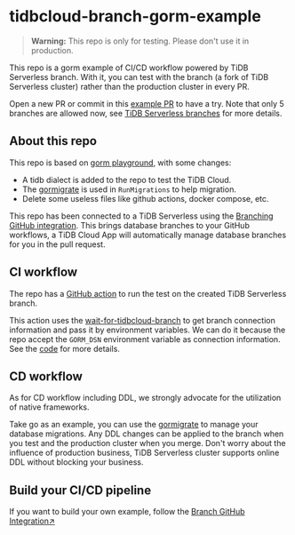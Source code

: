 # tidbcloud-branch-gorm-example

> **Warning:** This repo is only for testing. Please don't use it in production.

This repo is a gorm example of CI/CD workflow powered by TiDB Serverless branch. With it, you can test with the branch (a fork of TiDB Serverless cluster) rather than the production cluster in every PR.

Open a new PR or commit in this [example PR](https://github.com/shiyuhang0/tidbcloud-branch-gorm-example/pull/7) to have a try. Note that only 5 branches are allowed now, see [TiDB Serverless branches](https://docs.pingcap.com/tidbcloud/branch-overview) for more details.

## About this repo

This repo is based on [gorm playground](https://github.com/go-gorm/playground), with some changes:
- A tidb dialect is added to the repo to test the TiDB Cloud.
- The [gormigrate](https://github.com/go-gormigrate/gormigrate) is used in `RunMigrations` to help migration.
- Delete some useless files like github actions, docker compose, etc.

This repo has been connected to a TiDB Serverless using the [Branching GitHub integration](https://docs.pingcap.com/tidbcloud/branch-github-integration). This brings database branches to your GitHub workflows, a TiDB Cloud App will automatically manage database branches for you in the pull request.

## CI workflow

The repo has a [GitHub action](./.github/workflows/tests.yml) to run the test on the created TiDB Serverless branch.

This action uses the [wait-for-tidbcloud-branch](https://github.com/tidbcloud/wait-for-tidbcloud-branch) to get branch connection information and pass it by environment variables. We can do it because the repo accept the `GORM_DSN` environment variable as connection information. See the [code](https://github.com/shiyuhang0/tidbcloud-branch-gorm-example/blob/9639f553418456fd1ebb1d933923fba131c98b6b/db.go#L52) for more details.

## CD workflow

As for CD workflow including DDL, we strongly advocate for the utilization of native frameworks.

Take go as an example, you can use the [gormigrate](https://github.com/go-gormigrate/gormigrate) to manage your database migrations. Any DDL changes can be applied to the branch when you test and the production cluster when you merge. Don't worry about the influence of production business, TiDB Serverless cluster supports online DDL without blocking your business.

## Build your CI/CD pipeline

If you want to build your own example, follow the [Branch GitHub Integration↗︎](https://docs.pingcap.com/tidbcloud/branch-github-integration)
